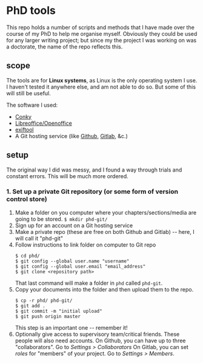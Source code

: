 # PhD tools

This repo holds a number of scripts and methods that I have made over the course of my PhD to help me organise myself. Obviously they could be used for any larger writing project; but since my the project I was working on was a doctorate, the name of the repo reflects this.

## scope

The tools are for **Linux systems**, as Linux is the only operating system I use. I haven't tested it anywhere else, and am not able to do so. But some of this will still be useful.

The software I used:

+ [Conky][co]
+ [Libreoffice/Openoffice][lo]
+ [exiftool][ex]
+ A Git hosting service (like [Github](https://github.com/), [Gitlab](https://about.gitlab.com/), &c.)

## setup

The original way I did was messy, and I found a way through trials and constant errors. This will be much more ordered.

### 1. Set up a private Git repository (or some form of version control store)

1. Make a folder on you computer where your chapters/sections/media are going to be stored.
    ```$ mkdir phd-git/```
2. Sign up for an account on a Git hosting service
3. Make a private repo (these are free on both Github and Gitlab) -- here, I will call it "phd-git"
4. Follow instructions to link folder on computer to Git repo
    ```
    $ cd phd/  
    $ git config --global user.name "username"
    $ git config --global user.email "email_address"
    $ git clone <repository path>
    ```
    That last command will make a folder in ```phd``` called ```phd-git```.
5. Copy your documents into the folder and then upload them to the repo.
    ```
    $ cp -r phd/ phd-git/
    $ git add .
    $ git commit -m "initial upload"
    $ git push origin master
    ```
    This step is an important one -- remember it!
6. Optionally give access to supervisory team/critical friends. These people will also need accounts.
    On Github, you can have up to three "collaborators". Go to *Settings > Collaborators*
    On Gitlab, you can set *roles* for "members" of your project. Go to *Settings > Members*.
   

[co]: https://github.com/brndnmtthws/conky
[lo]: https://libreoffice.org
[ex]: https://sno.phy.queensu.ca/~phil/exiftool/
